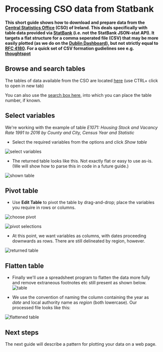 # Processing CSO data from Statbank

**This short guide shows how to download and prepare data from the [Central Statistics Office](https://www.cso.ie/en/index.html) (CSO) of Ireland. This deals specifically with table data provided via [StatBank](https://statbank.cso.ie/px/pxeirestat/Statire/SelectTable/Omrade0.asp?Planguage=0) (i.e. not the StatBank JSON-stat API). It targets a flat structure for a comma seperated file (CSV) that may be more easily plotted (as we do on the [Dublin Dashboard](http://dublindashboard-beta.azurewebsites.net/)), but not strictly equal to [RFC 4180](https://www.loc.gov/preservation/digital/formats/fdd/fdd000323.shtml). For a quick set of CSV formation gudielines see e.g. [thoughtspot](https://www.thoughtspot.com/6-rules-creating-valid-csv-files)**

## Browse and search tables
The tables of data available from the CSO are located [here](https://statbank.cso.ie/webserviceclient/DatasetListing.aspx) (use CTRL+ click to open in new tab)

You can also use the [search box here](https://statbank.cso.ie/px/pxeirestat/statire/SelectTable/Omrade0.asp?Planguage=0), into which you can place the table number, if known.

## Select variables
We're working with the example of table *E1071: Housing Stock and Vacancy Rate 1991 to 2016 by County and City, Census Year and Statistic*

* Select the required variables from the options and click *Show table*

![select variables](https://github.com/BuildingCityDashboards/bcd-dd-v2.1/blob/staging/docs/guides/images/Screen%20Shot%202019-11-24%20at%2013.44.39.png)

* The returned table looks like this. Not exactly flat or easy to use as-is. (We will show how to parse this in code in a future guide.)

![shown table](https://github.com/BuildingCityDashboards/bcd-dd-v2.1/blob/staging/docs/guides/images/Screen%20Shot%202019-11-24%20at%2013.45.06.png)

## Pivot table
* Use **Edit Table** to pivot the table by drag-and-drop; place the variables you require in rows or columns.

![choose pivot](https://github.com/BuildingCityDashboards/bcd-dd-v2.1/blob/staging/docs/guides/images/Screen%20Shot%202019-11-24%20at%2013.45.14.png)

![pivot selections](https://github.com/BuildingCityDashboards/bcd-dd-v2.1/blob/staging/docs/guides/images/Screen%20Shot%202019-11-24%20at%2013.45.38.png)

* At this point, we want variables as columns, with dates proceeding downwards as rows. There are still delineated by region, however.

![returned table](https://github.com/BuildingCityDashboards/bcd-dd-v2.1/blob/staging/docs/guides/images/Screen%20Shot%202019-11-24%20at%2013.47.05.png)

## Flatten table

* Finally we'll use a spreadsheet program to flatten the data more fully and remove extraneous footnotes etc still present as shown below.
![table](https://github.com/BuildingCityDashboards/bcd-dd-v2.1/blob/staging/docs/guides/images/Screen%20Shot%202019-11-24%20at%2013.47.31.png)

* We use the convention of naming the column containing the year as *date* and local authority name as *region* (both lowercase).  Our processed file looks like this:

![flattened table](https://github.com/BuildingCityDashboards/bcd-dd-v2.1/blob/staging/docs/guides/images/Screen%20Shot%202019-11-24%20at%2013.48.38.png)

## Next steps
The next guide will describe a pattern for plotting your data on a web page.
